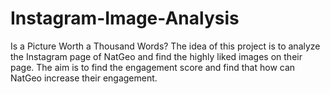 # Instagram-Image-Analysis
Is a Picture Worth a Thousand Words? The idea of this project is to analyze the Instagram page of NatGeo and find the highly liked images on their page.  The aim is to find the engagement score and find that how can NatGeo increase their engagement.
